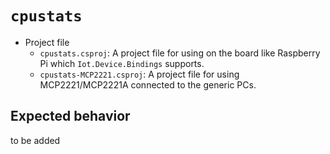 # `cpustats`
- Project file
  - `cpustats.csproj`: A project file for using on the board like Raspberry Pi which `Iot.Device.Bindings` supports.
  - `cpustats-MCP2221.csproj`: A project file for using MCP2221/MCP2221A connected to the generic PCs.

## Expected behavior
to be added
<!-- video link -->